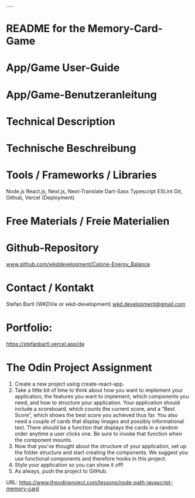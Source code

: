 .....
# README for the Memory-Card-Game

# App/Game User-Guide
# App/Game-Benutzeranleitung

# Technical Description
# Technische Beschreibung

# Tools / Frameworks / Libraries
Node.js
React.js, Next.js, Next-Translate
Dart-Sass 
Typescript
ESLint
Git, Github, Vercel (Deployment)

# Free Materials / Freie Materialien

# Github-Repository
www.github.com/wkddevelopment/Calorie-Energy_Balance

# Contact / Kontakt
Stefan Bartl (WKDVie or wkd-development)
wkd.development@gmail.com
# Portfolio:
https://stefanbartl.vercel.app/de

# The Odin Project Assignment 
1. Create a new project using create-react-app.
2. Take a little bit of time to think about how you want to implement your application, the features you want to implement, which components you need, and how to structure your application. Your application should include a scoreboard, which counts the current score, and a “Best Score”, which shows the best score you achieved thus far. You also need a couple of cards that display images and possibly informational text. There should be a function that displays the cards in a random order anytime a user clicks one. Be sure to invoke that function when the component mounts.
3. Now that you’ve thought about the structure of your application, set up the folder structure and start creating the components. We suggest you use functional components and therefore hooks in this project.
4. Style your application so you can show it off!
5. As always, push the project to GitHub.

URL: https://www.theodinproject.com/lessons/node-path-javascript-memory-card